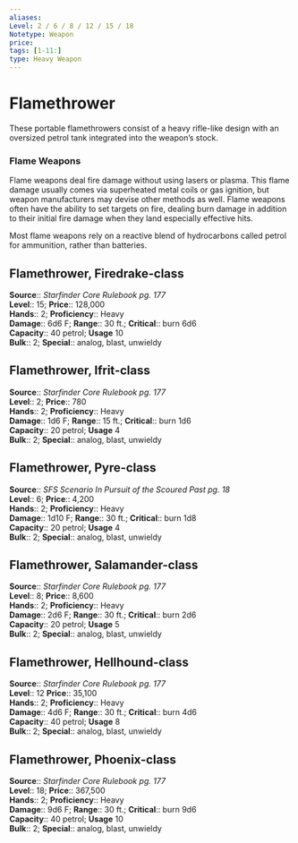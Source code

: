 ```yaml
---
aliases: 
Level: 2 / 6 / 8 / 12 / 15 / 18
Notetype: Weapon
price: 
tags: [1-11:]
type: Heavy Weapon
---
```


# Flamethrower

These portable flamethrowers consist of a heavy rifle-like design with an oversized petrol tank integrated into the weapon’s stock.

### Flame Weapons

Flame weapons deal fire damage without using lasers or plasma. This flame damage usually comes via superheated metal coils or gas ignition, but weapon manufacturers may devise other methods as well. Flame weapons often have the ability to set targets on fire, dealing burn damage in addition to their initial fire damage when they land especially effective hits.

Most flame weapons rely on a reactive blend of hydrocarbons called petrol for ammunition, rather than batteries.

## Flamethrower, Firedrake-class

**Source**:: _Starfinder Core Rulebook pg. 177_  
**Level**:: 15;
**Price**:: 128,000  
**Hands**:: 2;
**Proficiency**:: Heavy  
**Damage**:: 6d6 F; **Range**:: 30 ft.;
**Critical**:: burn 6d6  
**Capacity**:: 40 petrol; **Usage** 10  
**Bulk**:: 2;
**Special**:: analog, blast, unwieldy

## Flamethrower, Ifrit-class

**Source**:: _Starfinder Core Rulebook pg. 177_  
**Level**:: 2;
**Price**:: 780  
**Hands**:: 2;
**Proficiency**:: Heavy  
**Damage**:: 1d6 F; **Range**:: 15 ft.;
**Critical**:: burn 1d6  
**Capacity**:: 20 petrol; **Usage** 4  
**Bulk**:: 2;
**Special**:: analog, blast, unwieldy

## Flamethrower, Pyre-class

**Source**:: _SFS Scenario In Pursuit of the Scoured Past pg. 18_  
**Level**:: 6;
**Price**:: 4,200  
**Hands**:: 2;
**Proficiency**:: Heavy  
**Damage**:: 1d10 F; **Range**:: 30 ft.;
**Critical**:: burn 1d8  
**Capacity**:: 20 petrol; **Usage** 4  
**Bulk**:: 2;
**Special**:: analog, blast, unwieldy

## Flamethrower, Salamander-class

**Source**:: _Starfinder Core Rulebook pg. 177_  
**Level**:: 8;
**Price**:: 8,600  
**Hands**:: 2;
**Proficiency**:: Heavy  
**Damage**:: 2d6 F; **Range**:: 30 ft.;
**Critical**:: burn 2d6  
**Capacity**:: 20 petrol; **Usage** 5  
**Bulk**:: 2;
**Special**:: analog, blast, unwieldy

## Flamethrower, Hellhound-class

**Source**:: _Starfinder Core Rulebook pg. 177_  
**Level**:: 12
**Price**:: 35,100  
**Hands**:: 2;
**Proficiency**:: Heavy  
**Damage**:: 4d6 F; **Range**:: 30 ft.;
**Critical**:: burn 4d6  
**Capacity**:: 40 petrol; **Usage** 8  
**Bulk**:: 2;
**Special**:: analog, blast, unwieldy

## Flamethrower, Phoenix-class

**Source**:: _Starfinder Core Rulebook pg. 177_  
**Level**:: 18;
**Price**:: 367,500  
**Hands**:: 2;
**Proficiency**:: Heavy  
**Damage**:: 9d6 F; **Range**:: 30 ft.;
**Critical**:: burn 9d6  
**Capacity**:: 40 petrol; **Usage** 10  
**Bulk**:: 2;
**Special**:: analog, blast, unwieldy
